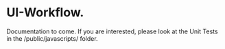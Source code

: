 # UI-Workflow.
Documentation to come.  If you are interested, please look at the Unit Tests in the /public/javascripts/ folder.